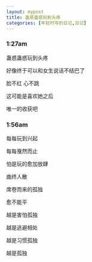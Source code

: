 ```yaml
---
layout: mypost
title: 蛊惑蛊惑玩到头疼
categories: [年轻时写的日记,日记]
---
```

### 1:27am

蛊惑蛊惑玩到头疼

好像终于可以和女生说话不结巴了

脸不红 心不跳

这可能是喜欢她之后

唯一的收获吧



### 1:56am

每每玩到兴起

每每戛然而止

怕是玩的愈加放肆

曲终人散

席卷而来的孤独

愈不能平

越是害怕孤独

越是逃避相处

越是习惯孤独

越是孤独

